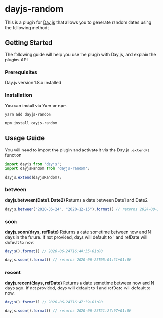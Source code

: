 # dayjs-random

This is a plugin for [Day.js](https://github.com/iamkun/dayjs) that allows you to generate random dates using the following methods 

## Getting Started

The following guide will help you use the plugin with Day.js, and explain the plugins API.

### Prerequisites
Day.js version 1.8.x installed

### Installation
You can install via Yarn or npm

```bash
yarn add dayjs-random
```
```bash
npm install dayjs-random
```

## Usage Guide

You will need to import the plugin and activate it via the Day.js `.extend()` function

```javascript
import dayjs from 'dayjs';
import dayjsRandom from 'dayjs-random';

dayjs.extend(dayjsRandom);
```

### between
**dayjs.between(Date1, Date2)**
Returns a date between Date1 and Date2.
```javascript
dayjs.between("2020-06-24", "2020-12-15").format() // returns 2020-08-15T02:39:43+01:00
```

### soon
**dayjs.soon(days, refDate)**
Returns a date sometime between now and N days in the future. If not provided, days will default to 1 and refDate will default to now.
```javascript
dayjs().format() // 2020-06-24T16:44:35+01:00

dayjs.soon().format() // returns 2020-06-25T05:01:21+01:00
```

### recent
**dayjs.recent(days, refDate)**
Returns a date sometime between now and N days ago. If not provided, days will default to 1 and refDate will default to now.
```javascript
dayjs().format() // 2020-06-24T16:47:39+01:00

dayjs.soon().format() // returns 2020-06-23T21:27:07+01:00
```


